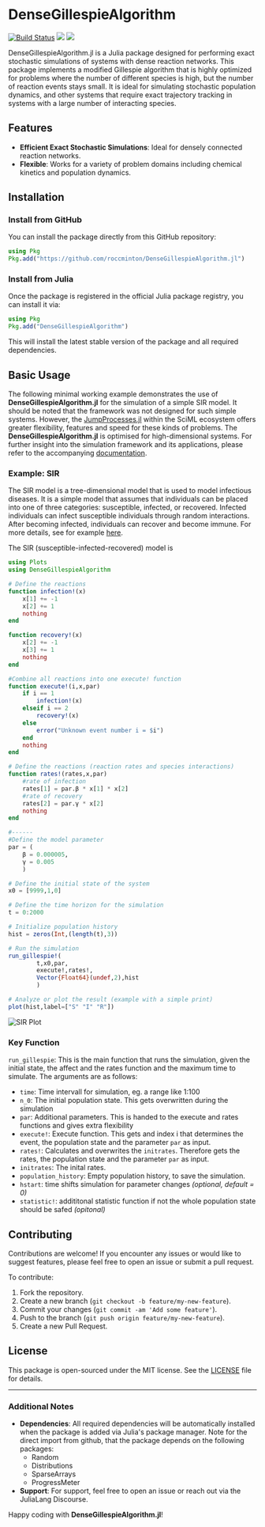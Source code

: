 # DenseGillespieAlgorithm

[![Build Status](https://github.com/roccminton/DenseGillespieAlgorithm.jl/actions/workflows/CI.yml/badge.svg?branch=main)](https://github.com/roccminton/DenseGillespieAlgorithm.jl/actions/workflows/CI.yml?query=branch%3Amain)
[![](https://img.shields.io/badge/docs-stable-blue.svg)](https://roccminton.github.io/DenseGillespieAlgorithm.jl/stable/DGAPackage.html)
[![](https://img.shields.io/badge/docs-dev-blue.svg)](https://roccminton.github.io/DenseGillespieAlgorithm.jl/dev/DGAPackage.html)

DenseGillespieAlgorithm.jl is a Julia package designed for performing exact stochastic simulations of systems with dense reaction networks. This package implements a modified Gillespie algorithm that is highly optimized for problems where the number of different species is high, but the number of reaction events stays small. It is ideal for simulating stochastic population dynamics, and other systems that require exact trajectory tracking in systems with a large number of interacting species.

## Features

- **Efficient Exact Stochastic Simulations**: Ideal for densely connected reaction networks.
- **Flexible**: Works for a variety of problem domains including chemical kinetics and population dynamics.

## Installation

### Install from GitHub

You can install the package directly from this GitHub repository:

```julia
using Pkg
Pkg.add("https://github.com/roccminton/DenseGillespieAlgorithm.jl")
```
### Install from Julia

Once the package is registered in the official Julia package registry, you can install it via:

```julia
using Pkg
Pkg.add("DenseGillespieAlgorithm")
```

This will install the latest stable version of the package and all required dependencies.

## Basic Usage

The following minimal working example demonstrates the use of  **DenseGillespieAlgorithm.jl** for the simulation of a simple SIR model. It should be noted that the framework was not designed for such simple systems. However, the [JumpProcesses.jl](https://docs.sciml.ai/JumpProcesses/stable/) within the SciML ecosystem offers greater flexibility, features and speed for these kinds of problems. The **DenseGillespieAlgorithm.jl** is optimised for high-dimensional systems. For further insight into the simulation framework and its applications, please refer to the accompanying [documentation](https://roccminton.github.io/DenseGillespieAlgorithm.jl/stable).

### Example: SIR 
The SIR model is a tree-dimensional model that is used to model infectious diseases. It is a simple model that assumes that individuals can be placed into one of three categories: susceptible, infected, or recovered. Infected individuals can infect susceptible individuals through random interactions. After becoming infected, individuals can recover and become immune. For more details, see for example [here](https://people.wku.edu/lily.popova.zhuhadar/).

The SIR (susceptible-infected-recovered) model is
```julia
using Plots
using DenseGillespieAlgorithm

# Define the reactions
function infection!(x)
    x[1] += -1
    x[2] += 1
    nothing
end

function recovery!(x)
    x[2] += -1
    x[3] += 1
    nothing
end

#Combine all reactions into one execute! function
function execute!(i,x,par)
    if i == 1
        infection!(x)
    elseif i == 2
        recovery!(x)
    else
        error("Unknown event number i = $i")
    end
    nothing
end

# Define the reactions (reaction rates and species interactions)
function rates!(rates,x,par)
    #rate of infection
    rates[1] = par.β * x[1] * x[2]
    #rate of recovery
    rates[2] = par.γ * x[2]
    nothing
end

#------
#Define the model parameter 
par = (
    β = 0.000005,
    γ = 0.005
    )

# Define the initial state of the system 
x0 = [9999,1,0]

# Define the time horizon for the simulation
t = 0:2000

# Initialize population history
hist = zeros(Int,(length(t),3))

# Run the simulation
run_gillespie!(
        t,x0,par,
        execute!,rates!,
        Vector{Float64}(undef,2),hist
        )

# Analyze or plot the result (example with a simple print)
plot(hist,label=["S" "I" "R"])
```
![SIR Plot](https://roccminton.github.io/images/SIR.png)

### Key Function
`run_gillespie`: This is the main function that runs the simulation, given the initial state, the affect and the rates function and the maximum time to simulate. The arguments are as follows:
  - `time`: Time intervall for simulation, eg. a range like 1:100
  - `n_0`: The initial population state. This gets overwritten during the simulation
  - `par`: Additional parameters. This is handed to the execute and rates functions and gives extra flexibility
  - `execute!`: Execute function. This gets and index i that determines the event, the population state and the parameter `par` as input.
  - `rates!`: Calculates and overwrites the `initrates`. Therefore gets the rates, the population state and the parameter `par` as input.
  -  `initrates`: The inital rates. 
  -  `population_history`: Empty population history, to save the simulation.
  -  `hstart`: time shifts simulation for parameter changes _(optional, default = 0)_
  -  `statistic!`: addititonal statistic function if not the whole population state should be safed _(opitonal)_

## Contributing

Contributions are welcome! If you encounter any issues or would like to suggest features, please feel free to open an issue or submit a pull request.

To contribute:

1. Fork the repository.
2. Create a new branch (`git checkout -b feature/my-new-feature`).
3. Commit your changes (`git commit -am 'Add some feature'`).
4. Push to the branch (`git push origin feature/my-new-feature`).
5. Create a new Pull Request.

## License

This package is open-sourced under the MIT license. See the [LICENSE](https://github.com/roccminton/DenseGillespieAlgorithm.jl/blob/main/LICENSE) file for details.

---

### Additional Notes

- **Dependencies**: All required dependencies will be automatically installed when the package is added via Julia's package manager. Note for the direct import from github, that the package depends on the following packages:
  - Random
  - Distributions
  - SparseArrays
  - ProgressMeter
- **Support**: For support, feel free to open an issue or reach out via the JuliaLang Discourse.

Happy coding with **DenseGillespieAlgorithm.jl**!
